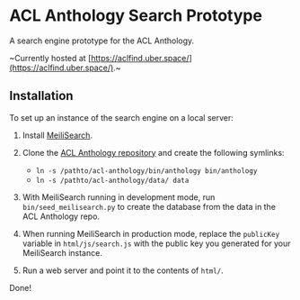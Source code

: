 # ACL Anthology Search Prototype

A search engine prototype for the ACL Anthology.

~Currently hosted at [https://aclfind.uber.space/](https://aclfind.uber.space/).~

## Installation

To set up an instance of the search engine on a local server:

1. Install [MeiliSearch](https://www.meilisearch.com/).

2. Clone the [ACL Anthology
repository](https://github.com/acl-org/acl-anthology/) and create the following symlinks:

   + `ln -s /pathto/acl-anthology/bin/anthology bin/anthology`
   + `ln -s /pathto/acl-anthology/data/ data`

3. With MeiliSearch running in development mode, run `bin/seed_meilisearch.py`
   to create the database from the data in the ACL Anthology repo.

4. When running MeiliSearch in production mode, replace the `publicKey` variable
   in `html/js/search.js` with the public key you generated for your MeiliSearch
   instance.

5. Run a web server and point it to the contents of `html/`.

Done!
